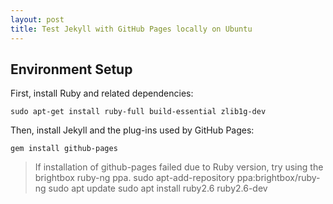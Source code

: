 ```yaml
---
layout: post
title: Test Jekyll with GitHub Pages locally on Ubuntu
---
```


## Environment Setup

First, install Ruby and related dependencies:
```
sudo apt-get install ruby-full build-essential zlib1g-dev
```

Then, install Jekyll and the plug-ins used by GitHub Pages:
```
gem install github-pages
```

> If installation of github-pages failed due to Ruby version, try using the brightbox ruby-ng ppa.
> sudo apt-add-repository ppa:brightbox/ruby-ng
> sudo apt update
> sudo apt install ruby2.6 ruby2.6-dev